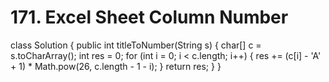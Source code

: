# 171. Excel Sheet Column Number

class Solution { public int titleToNumber\(String s\) { char\[\] c = s.toCharArray\(\); int res = 0; for \(int i = 0; i &lt; c.length; i++\) { res += \(c\[i\] - 'A' + 1\) \* Math.pow\(26, c.length - 1 - i\); } return res; } }

